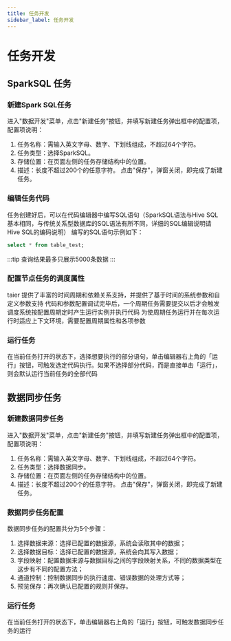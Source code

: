 ```yaml
---
title: 任务开发
sidebar_label: 任务开发
---
```

# 任务开发
## SparkSQL 任务
### 新建Spark SQL任务
进入"数据开发"菜单，点击"新建任务"按钮，并填写新建任务弹出框中的配置项，配置项说明：
1. 任务名称：需输入英文字母、数字、下划线组成，不超过64个字符。
2. 任务类型：选择SparkSQL。
3. 存储位置：在页面左侧的任务存储结构中的位置。
4. 描述：长度不超过200个的任意字符。
   点击"保存"，弹窗关闭，即完成了新建任务。
### 编辑任务代码
任务创建好后，可以在代码编辑器中编写SQL语句（SparkSQL语法与Hive SQL基本相同，与传统关系型数据库的SQL语法有所不同，详细的SQL编辑说明请 Hive SQL的编码说明）
编写的SQL语句示例如下：
```sql
select * from table_test;
```
:::tip
 查询结果最多只展示5000条数据
:::

### 配置节点任务的调度属性
taier 提供了丰富的时间周期和依赖关系支持，并提供了基于时间的系统参数和自定义参数支持
代码和参数配置调试完毕后，一个周期任务需要提交以后才会触发调度系统按配置周期定时产生运行实例并执行代码
为使周期任务运行并在每次运行时适应上下文环境，需要配置周期属性和各项参数

### 运行任务
在当前任务打开的状态下，选择想要执行的部分语句，单击编辑器右上角的「运行」按钮，可触发选定代码执行。如果不选择部分代码，而是直接单击「运行」，则会默认运行当前任务的全部代码

## 数据同步任务
### 新建数据同步任务
进入"数据开发"菜单，点击"新建任务"按钮，并填写新建任务弹出框中的配置项，配置项说明：
1. 任务名称：需输入英文字母、数字、下划线组成，不超过64个字符。
2. 任务类型：选择数据同步。
3. 存储位置：在页面左侧的任务存储结构中的位置。
4. 描述：长度不超过200个的任意字符。
   点击"保存"，弹窗关闭，即完成了新建任务。
### 数据同步任务配置
数据同步任务的配置共分为5个步骤：
1. 选择数据来源：选择已配置的数据源，系统会读取其中的数据；
2. 选择数据目标：选择已配置的数据源，系统会向其写入数据；
3. 字段映射：配置数据来源与数据目标之间的字段映射关系，不同的数据类型在这步有不同的配置方法；
4. 通道控制：控制数据同步的执行速度、错误数据的处理方式等；
5. 预览保存：再次确认已配置的规则并保存。
### 运行任务
在当前任务打开的状态下，单击编辑器右上角的「运行」按钮，可触发数据同步任务的运行
